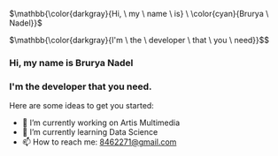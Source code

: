 <!-- ### Hi there 👋 -->

$\mathbb{\color{darkgray}{Hi, \ my \ name \ is} \ \color{cyan}{Brurya \ Nadel}}$

$\mathbb{\color{darkgray}{I'm \ the \ developer \ that \ you \ need}}$$
### Hi, my name is **Brurya Nadel** 
### I'm the developer that you need.


Here are some ideas to get you started:

- 🔭 I’m currently working on Artis Multimedia
- 🌱 I’m currently learning Data Science
- 📫 How to reach me: 8462271@gmail.com
<!--
- 👯 I’m looking to collaborate on ...
- 🤔 I’m looking for help with ...
- 💬 Ask me about ...
- 😄 Pronouns: ...
- ⚡ Fun fact: ... 
-->

